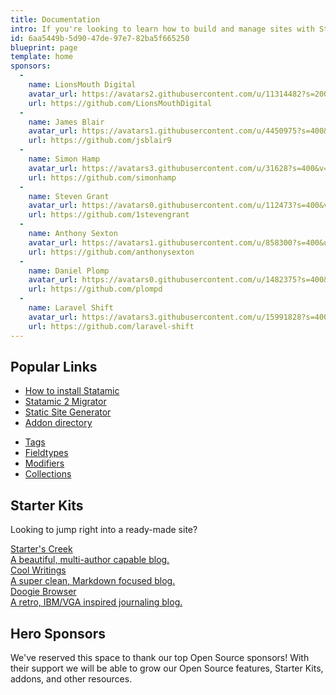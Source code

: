 ```yaml
---
title: Documentation
intro: If you're looking to learn how to build and manage sites with Statamic, you've come to the right place. Make yourself at home, there's lots to learn!
id: 6aa5449b-5d90-47de-97e7-82ba5f665250
blueprint: page
template: home
sponsors:
  -
    name: LionsMouth Digital
    avatar_url: https://avatars2.githubusercontent.com/u/11314482?s=200&v=4
    url: https://github.com/LionsMouthDigital
  -
    name: James Blair
    avatar_url: https://avatars1.githubusercontent.com/u/4450975?s=400&u=3ae89e529e10dc471bf184db3e5ef99661b3f181&v=4
    url: https://github.com/jsblair9
  -
    name: Simon Hamp
    avatar_url: https://avatars3.githubusercontent.com/u/31628?s=400&v=4
    url: https://github.com/simonhamp
  -
    name: Steven Grant
    avatar_url: https://avatars0.githubusercontent.com/u/112473?s=400&v=4
    url: https://github.com/1stevengrant
  -
    name: Anthony Sexton
    avatar_url: https://avatars1.githubusercontent.com/u/858300?s=400&u=6b3abb7e0e31f7a6debd08a974be4b5cc6f9086c&v=4
    url: https://github.com/anthonysexton
  -
    name: Daniel Plomp
    avatar_url: https://avatars0.githubusercontent.com/u/1482375?s=400&v=4
    url: https://github.com/plompd
  -
    name: Laravel Shift
    avatar_url: https://avatars3.githubusercontent.com/u/15991828?s=400&u=cd8244b2ba4350056c6f61c03ace9e46b02480cb&v=4
    url: https://github.com/laravel-shift
---
```


## Popular Links
<div class="flex">
<div class="w-1/2" markdown=1>

- [How to install Statamic](/installation)
- [Statamic 2 Migrator](https://github.com/statamic/migrator)
- [Static Site Generator](https://github.com/statamic/ssg)
- [Addon directory](https://statamic.com/addons)

</div>
<div class="w-1/2 pl-5" markdown=1>

- [Tags](/tags)
- [Fieldtypes](/fieldtypes)
- [Modifiers](/modifiers)
- [Collections](/collections)

</div>
</div>

## Starter Kits
Looking to jump right into a ready-made site?

<div class="grid grid-cols-1 md:grid-cols-2 gap-4">
    <a href="https://github.com/statamic/starter-kit-starters-creek" class="rounded custom bg-blue-lightest hover:text-black no-underline flex border shadow-md p-3 font-display relative">
        <div>
            <div class="font-bold">Starter's Creek</div>
            <div class="text-black text-xs">A beautiful, multi-author capable blog.</div>
        </div>
    </a>
    <a href="https://github.com/statamic/starter-kit-cool-writings" class="rounded custom bg-blue-lightest hover:text-black no-underline flex border shadow-md p-3 font-display relative">
        <div>
            <div class="font-bold">Cool Writings</div>
            <div class="text-black text-xs">A super clean, Markdown focused blog.</div>
        </div>
    </a>
    <a href="https://github.com/statamic/starter-kit-doogie-browser" class="rounded custom bg-blue-lightest hover:text-black no-underline flex border shadow-md p-3 font-display relative">
        <div>
            <div class="font-bold">Doogie Browser</div>
            <div class="text-black text-xs">A retro, IBM/VGA inspired journaling blog.</div>
        </div>
    </a>
</div>

## Hero Sponsors

We've reserved this space to thank our top Open Source sponsors! With their support we will be able to grow our Open Source features, Starter Kits, addons, and other resources.
